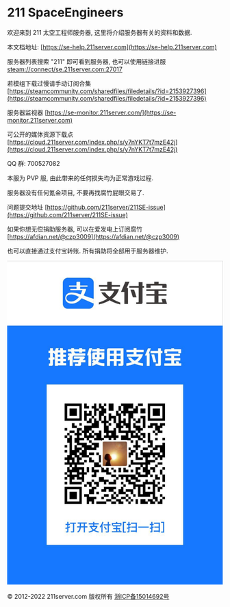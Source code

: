 # 211 SpaceEngineers

欢迎来到 211 太空工程师服务器, 这里将介绍服务器有关的资料和数据.

本文档地址: [https://se-help.211server.com](https://se-help.211server.com)

服务器列表搜索 "211" 即可看到服务器, 也可以使用链接进服 [steam://connect/se.211server.com:27017](steam://connect/se.211server.com:27017)

若模组下载过慢请手动订阅合集 [https://steamcommunity.com/sharedfiles/filedetails/?id=2153927396](https://steamcommunity.com/sharedfiles/filedetails/?id=2153927396)

服务器监视器 [https://se-monitor.211server.com/](https://se-monitor.211server.com)

可公开的媒体资源下载点 [https://cloud.211server.com/index.php/s/y7nYKT7t7mzE42j](https://cloud.211server.com/index.php/s/y7nYKT7t7mzE42j)

QQ 群: 700527082

本服为 PVP 服, 由此带来的任何损失均为正常游戏过程.

服务器没有任何氪金项目, 不要再找腐竹屁眼交易了.

问题提交地址 [https://github.com/211server/211SE-issue](https://github.com/211server/211SE-issue)

如果你想无偿捐助服务器, 可以在爱发电上订阅腐竹 [https://afdian.net/@czp3009](https://afdian.net/@czp3009)

也可以直接通过支付宝转账. 所有捐助将全部用于服务器维护.

![](<.gitbook/assets/image (13).png>)

© 2012-2022 211server.com 版权所有 [浙ICP备15014692号](http://beian.miit.gov.cn)

